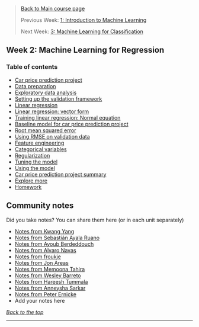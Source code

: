 >[Back to Main course page](../README.md)
>
>Previous Week: [1: Introduction to Machine Learning](../week_01_introduction/README.md)
>
>Next Week: [3: Machine Learning for Classification](../week_03_classification/README.md)


## Week 2: Machine Learning for Regression

### Table of contents
- [Car price prediction project](01_car_price_intro.md)
- [Data preparation](02_data_preparation.md)
- [Exploratory data analysis](03_eda.md)
- [Setting up the validation framework](04_validation_framework.md)
- [Linear regression](05_linear_regression_simple.md)
- [Linear regression: vector form](06_linear_regression_vector.md)
- [Training linear regression: Normal equation](07_linear_regression_training.md)
- [Baseline model for car price prediction project](08_baseline_model.md)
- [Root mean squared error](09_rmse.md)
- [Using RMSE on validation data](10_car_price_validation.md)
- [Feature engineering](11_feature_engineering.md)
- [Categorical variables](12_categorical_variables.md)
- [Regularization](13_regularization.md)
- [Tuning the model](14_tuning_model.md)
- [Using the model](15_using_model.md)
- [Car price prediction project summary](16_summary.md)
- [Explore more](17_explore_more.md)
- [Homework](18_homework.md)


## Community notes

Did you take notes? You can share them here (or in each unit separately)

* [Notes from Kwang Yang](https://www.kaggle.com/kwangyangchia/notebook-for-lesson-2-mle)
* [Notes from Sebastián Ayala Ruano](https://github.com/sayalaruano/100DaysOfMLCode/blob/main/Regression/Notes/NotesDay5.md)
* [Notes from Ayoub Berdeddouch](https://github.com/ayoub-berdeddouch/mlbookcamp-homeworks/blob/main/Regression/homework_Regression_AyoubBerdeddouch.ipynb)
* [Notes from Alvaro Navas](https://github.com/ziritrion/ml-zoomcamp/blob/main/notes/02_linear_regression.md)
* [Notes from froukje](https://github.com/froukje/ml-zoomcamp/blob/main/week2/Lecture_2_car_price_prediction.ipynb)
* [Notes from Jon Areas](https://github.com/jxareas/Machine-Learning-Bookcamp-2022/blob/master/notes/02-regression.md)
* [Notes from Memoona Tahira](https://github.com/MemoonaTahira/MLZoomcamp2022/blob/main/Notes/Week_2-linear_regression/readme.md)
* [Notes from Wesley Barreto](https://github.com/wgb-10/ML-Zoomcamp-2022/blob/main/Session-Projects/02-Regression/my-notebook.ipynb)
* [Notes from Hareesh Tummala](https://github.com/tummala-hareesh/ml_zoomcamp_ht/blob/main/notes/week-2-notes.md)
* [Notes from Anneysha Sarkar](https://github.com/Anneysha7/ml-zoomcamp-2023/blob/main/course-notes/week-2.md)
* [Notes from Peter Ernicke](https://knowmledge.com/2023/09/18/ml-zoomcamp-2023-machine-learning-for-regression-part-1/)
* Add your notes here

_[Back to the top](#table-of-contents)_

---
